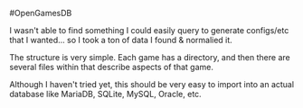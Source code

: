 #OpenGamesDB

I wasn't able to find something I could easily query to generate configs/etc that I wanted... so I took a ton of data I found & normalied it.

The structure is very simple. Each game has a directory, and then there are several files within that describe aspects of that game.

Although I haven't tried yet, this should be very easy to import into an actual database like MariaDB, SQLite, MySQL, Oracle, etc.
